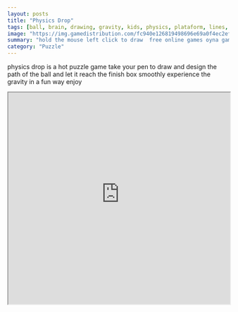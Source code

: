 ```yaml
---
layout: posts
title: "Physics Drop"
tags: [ball, brain, drawing, gravity, kids, physics, plataform, lines, free, online, games, oyna, game, free, games, play, play, games]
image: "https://img.gamedistribution.com/fc940e126819498696e69a0f4ec2ef8b-512x384.jpeg"
summary: "hold the mouse left click to draw  free online games oyna game free games play play games"
category: "Puzzle"
---
```


physics drop is a hot puzzle game take your pen to draw and design the path of the ball and let it reach the finish box smoothly experience the gravity in a fun way enjoy

<iframe width="100%" height="480px;" src="https://html5.gamedistribution.com/fc940e126819498696e69a0f4ec2ef8b/"></iframe>